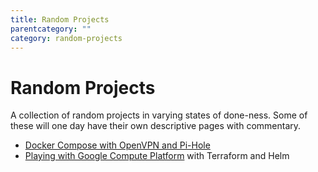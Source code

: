 ```yaml
---
title: Random Projects
parentcategory: ""
category: random-projects
---
```

# Random Projects

A collection of random projects in varying states of done-ness. Some of these will one day have their own descriptive pages with commentary.

* [Docker Compose with OpenVPN and Pi-Hole](https://github.com/lisa/docker-compose-openvpn-pihole)
* [Playing with Google Compute Platform](https://github.com/lisa/gcp) with Terraform and Helm
